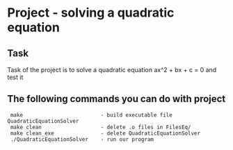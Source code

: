 
Project - solving a quadratic equation
======================================

## Task
Task of the project is to solve a quadratic equation ax^2 + bx + c = 0 and test it

## The following commands you can do with project

```
 make                         - build executable file QuadraticEquationSolver
 make clean                   - delete .o files in FilesEq/
 make clean_exe               - delete QuadraticEquationSolver
 ./QuadraticEquationSolver    - run our program
```
